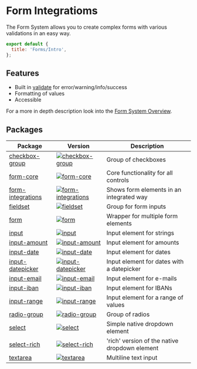 [//]: # 'AUTO INSERT HEADER PREPUBLISH'

# Form Integratioms

The Form System allows you to create complex forms with various validations in an easy way.

```js script
export default {
  title: 'Forms/Intro',
};
```

## Features

- Built in [validate](?path=/docs/forms-validation-overview--page) for error/warning/info/success
- Formatting of values
- Accessible

For a more in depth description look into the [Form System Overview](?path=/docs/forms-system-overview--page).

## Packages

| Package                                                        | Version                                                                                                                                 | Description                                   |
| -------------------------------------------------------------- | --------------------------------------------------------------------------------------------------------------------------------------- | --------------------------------------------- |
| [checkbox-group](?path=/docs/forms-checkbox-group--main)       | [![checkbox-group](https://img.shields.io/npm/v/@lion/checkbox-group.svg)](https://www.npmjs.com/package/@lion/checkbox-group)          | Group of checkboxes                           |
| [form-core](?path=/docs/forms-system-overview--page)           | [![form-core](https://img.shields.io/npm/v/@lion/form-core.svg)](https://www.npmjs.com/package/@lion/form-core)                         | Core functionality for all controls           |
| [form-integrations](?path=/docs/forms-features-overview--main) | [![form-integrations](https://img.shields.io/npm/v/@lion/form-integrations.svg)](https://www.npmjs.com/package/@lion/form-integrations) | Shows form elements in an integrated way      |
| [fieldset](?path=/docs/forms-fieldset-overview--main)          | [![fieldset](https://img.shields.io/npm/v/@lion/fieldset.svg)](https://www.npmjs.com/package/@lion/fieldset)                            | Group for form inputs                         |
| [form](?path=/docs/forms-form-overview--main)                  | [![form](https://img.shields.io/npm/v/@lion/form.svg)](https://www.npmjs.com/package/@lion/form)                                        | Wrapper for multiple form elements            |
| [input](?path=/docs/forms-input--main)                         | [![input](https://img.shields.io/npm/v/@lion/input.svg)](https://www.npmjs.com/package/@lion/input)                                     | Input element for strings                     |
| [input-amount](?path=/docs/forms-input-amount--main)           | [![input-amount](https://img.shields.io/npm/v/@lion/input-amount.svg)](https://www.npmjs.com/package/@lion/input-amount)                | Input element for amounts                     |
| [input-date](?path=/docs/forms-input-date--main)               | [![input-date](https://img.shields.io/npm/v/@lion/input-date.svg)](https://www.npmjs.com/package/@lion/input-date)                      | Input element for dates                       |
| [input-datepicker](?path=/docs/forms-input-datepicker--main)   | [![input-datepicker](https://img.shields.io/npm/v/@lion/input-datepicker.svg)](https://www.npmjs.com/package/@lion/input-datepicker)    | Input element for dates with a datepicker     |
| [input-email](?path=/docs/forms-input-email--main)             | [![input-email](https://img.shields.io/npm/v/@lion/input-email.svg)](https://www.npmjs.com/package/@lion/input-email)                   | Input element for e-mails                     |
| [input-iban](?path=/docs/forms-input-iban--main)               | [![input-iban](https://img.shields.io/npm/v/@lion/input-iban.svg)](https://www.npmjs.com/package/@lion/input-iban)                      | Input element for IBANs                       |
| [input-range](?path=/docs/forms-input-range--main)             | [![input-range](https://img.shields.io/npm/v/@lion/input-range.svg)](https://www.npmjs.com/package/@lion/input-range)                   | Input element for a range of values           |
| [radio-group](?path=/docs/forms-radio-group--main)             | [![radio-group](https://img.shields.io/npm/v/@lion/radio-group.svg)](https://www.npmjs.com/package/@lion/radio-group)                   | Group of radios                               |
| [select](?path=/docs/forms-select--main)                       | [![select](https://img.shields.io/npm/v/@lion/select.svg)](https://www.npmjs.com/package/@lion/select)                                  | Simple native dropdown element                |
| [select-rich](?path=/docs/forms-select-rich--main)             | [![select-rich](https://img.shields.io/npm/v/@lion/select-rich.svg)](https://www.npmjs.com/package/@lion/select-rich)                   | 'rich' version of the native dropdown element |
| [textarea](?path=/docs/forms-textarea--main)                   | [![textarea](https://img.shields.io/npm/v/@lion/textarea.svg)](https://www.npmjs.com/package/@lion/textarea)                            | Multiline text input                          |
